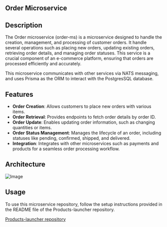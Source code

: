 ## Order Microservice

## Description
The Order microservice (order-ms) is a microservice designed to handle the creation, management, and processing of customer orders. It handle several operations such as placing new orders, updating existing orders, retrieving order details, and managing order statuses. This service is a crucial component of an e-commerce platform, ensuring that orders are processed efficiently and accurately. 

This microservice communicates with other services via NATS messaging, and uses Prisma as the ORM to interact with the PostgresSQL database.

## Features
- **Order Creation**: Allows customers to place new orders with various items.
- **Order Retrieval**: Provides endpoints to fetch order details by order ID.
- **Order Update**: Enables updating order information, such as changing quantities or items.
- **Order Status Management**: Manages the lifecycle of an order, including statuses like pending, confirmed, shipped, and delivered.
- **Integration**: Integrates with other microservices such as payments and products for a seamless order processing workflow.

## Architecture

![Image](https://github.com/user-attachments/assets/04a65ee4-d813-4c3c-9136-6914679a1aaf)

## Usage
To use this microservice repository, follow the setup instructions provided in the README file of the Products-launcher repository.

[Products-launcher repository](https://github.com/nestjs-micro-service/products-launcher) 
